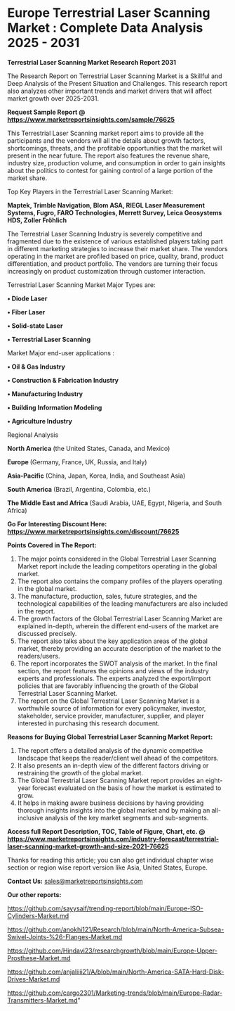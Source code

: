 # Europe Terrestrial Laser Scanning Market : Complete Data Analysis 2025 - 2031

<strong>Terrestrial Laser Scanning Market Research Report 2031</strong>

The Research Report on Terrestrial Laser Scanning Market is a Skillful and Deep Analysis of the Present Situation and Challenges. This research report also analyzes other important trends and market drivers that will affect market growth over 2025-2031.

<strong>Request Sample Report @ <a href=https://www.marketreportsinsights.com/sample/76625>https://www.marketreportsinsights.com/sample/76625</a></strong>

This Terrestrial Laser Scanning market report aims to provide all the participants and the vendors will all the details about growth factors, shortcomings, threats, and the profitable opportunities that the market will present in the near future. The report also features the revenue share, industry size, production volume, and consumption in order to gain insights about the politics to contest for gaining control of a large portion of the market share.

Top Key Players in the Terrestrial Laser Scanning Market:

<strong>Maptek, Trimble Navigation, Blom ASA, RIEGL Laser Measurement Systems, Fugro, FARO Technologies, Merrett Survey, Leica Geosystems HDS, Zoller Fröhlich</strong>

The Terrestrial Laser Scanning Industry is severely competitive and fragmented due to the existence of various established players taking part in different marketing strategies to increase their market share. The vendors operating in the market are profiled based on price, quality, brand, product differentiation, and product portfolio. The vendors are turning their focus increasingly on product customization through customer interaction.

Terrestrial Laser Scanning Market Major Types are:

<strong>• Diode Laser

• Fiber Laser

• Solid-state Laser

• Terrestrial Laser Scanning</strong>

Market Major end-user applications :

<strong>• Oil & Gas Industry

• Construction & Fabrication Industry

• Manufacturing Industry

• Building Information Modeling

• Agriculture Industry</strong>

Regional Analysis

</u><strong><b>North America</b></strong> (the United States, Canada, and Mexico)

<strong><b>Europe </b></strong>(Germany, France, UK, Russia, and Italy)

<strong><b>Asia-Pacific</b></strong> (China, Japan, Korea, India, and Southeast Asia)

<strong><b>South America</b></strong> (Brazil, Argentina, Colombia, etc.)

<strong><b>The Middle East and Africa</b></strong> (Saudi Arabia, UAE, Egypt, Nigeria, and South Africa)

<strong>Go For Interesting Discount Here: <a href=https://www.marketreportsinsights.com/discount/76625>https://www.marketreportsinsights.com/discount/76625</a></strong>

<strong>Points Covered in The Report:</strong>
<ol>
  <li>The major points considered in the Global Terrestrial Laser Scanning Market report include the leading competitors operating in the global market.</li>
  <li>The report also contains the company profiles of the players operating in the global market.</li>
  <li>The manufacture, production, sales, future strategies, and the technological capabilities of the leading manufacturers are also included in the report.</li>
  <li>The growth factors of the Global Terrestrial Laser Scanning Market are explained in-depth, wherein the different end-users of the market are discussed precisely.</li>
  <li>The report also talks about the key application areas of the global market, thereby providing an accurate description of the market to the readers/users.</li>
  <li>The report incorporates the SWOT analysis of the market. In the final section, the report features the opinions and views of the industry experts and professionals. The experts analyzed the export/import policies that are favorably influencing the growth of the Global Terrestrial Laser Scanning Market.</li>
  <li>The report on the Global Terrestrial Laser Scanning Market is a worthwhile source of information for every policymaker, investor, stakeholder, service provider, manufacturer, supplier, and player interested in purchasing this research document.</li>
</ol>
<strong>Reasons for Buying Global Terrestrial Laser Scanning Market Report:</strong>

<ol>
  <li>The report offers a detailed analysis of the dynamic competitive landscape that keeps the reader/client well ahead of the competitors.</li>
  <li>It also presents an in-depth view of the different factors driving or restraining the growth of the global market.</li>
  <li>The Global Terrestrial Laser Scanning Market report provides an eight-year forecast evaluated on the basis of how the market is estimated to grow.</li>
  <li>It helps in making aware business decisions by having providing thorough insights insights into the global market and by making an all-inclusive analysis of the key market segments and sub-segments.</li>
</ol>
<strong>Access full Report Description, TOC, Table of Figure, Chart, etc. @ <a href=https://www.marketreportsinsights.com/industry-forecast/terrestrial-laser-scanning-market-growth-and-size-2021-76625>https://www.marketreportsinsights.com/industry-forecast/terrestrial-laser-scanning-market-growth-and-size-2021-76625</a></strong>


Thanks for reading this article; you can also get individual chapter wise section or region wise report version like Asia, United States, Europe.

<strong>Contact Us:</strong>
sales@marketreportsinsights.com

<strong>Our other reports:</strong>

<a href=https://github.com/sayysaif/trending-report/blob/main/Europe-ISO-Cylinders-Market.md>https://github.com/sayysaif/trending-report/blob/main/Europe-ISO-Cylinders-Market.md</a>

<a href=https://github.com/anokhi121/Research/blob/main/North-America-Subsea-Swivel-Joints-%26-Flanges-Market.md>https://github.com/anokhi121/Research/blob/main/North-America-Subsea-Swivel-Joints-%26-Flanges-Market.md</a>

<a href=https://github.com/Hindavi23/researchgrowth/blob/main/Europe-Upper-Prosthese-Market.md>https://github.com/Hindavi23/researchgrowth/blob/main/Europe-Upper-Prosthese-Market.md</a>

<a href=https://github.com/anjaliiii21/A/blob/main/North-America-SATA-Hard-Disk-Drives-Market.md>https://github.com/anjaliiii21/A/blob/main/North-America-SATA-Hard-Disk-Drives-Market.md</a>

<a href=https://github.com/cargo2301/Marketing-trends/blob/main/Europe-Radar-Transmitters-Market.md>https://github.com/cargo2301/Marketing-trends/blob/main/Europe-Radar-Transmitters-Market.md</a>"
